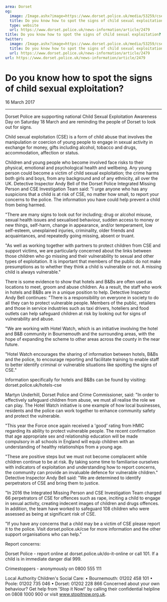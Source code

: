 ```yaml
area: Dorset
og:
  image: /Image.ashx?image=https://www.dorset.police.uk/media/53259/cse-spot-the-signs.png&amp;amp;width=150
  title: Do you know how to spot the signs of child sexual exploitation?
  type: website
  url: https://www.dorset.police.uk/news-information/article/2479
title: Do you know how to spot the signs of child sexual exploitation? |
twitter:
  image: /Image.ashx?image=https://www.dorset.police.uk/media/53259/cse-spot-the-signs.png&amp;amp;width=150
  title: Do you know how to spot the signs of child sexual exploitation?
  url: https://www.dorset.police.uk/news-information/article/2479
url: https://www.dorset.police.uk/news-information/article/2479
```

# Do you know how to spot the signs of child sexual exploitation?

16 March 2017

* * *

Dorset Police are supporting national Child Sexual Exploitation Awareness Day on Saturday 18 March and are reminding the people of Dorset to look out for signs.

Child sexual exploitation (CSE) is a form of child abuse that involves the manipulation or coercion of young people to engage in sexual activity in exchange for money, gifts including alcohol, tobacco and drugs, accommodation, affection or status.

Children and young people who become involved face risks to their physical, emotional and psychological health and wellbeing. Any young person could become a victim of child sexual exploitation; the crime harms both girls and boys, from any background and of any ethnicity, all over the UK. Detective Inspector Andy Bell of the Dorset Police Integrated Missing Person and CSE Investigation Team said: "I urge anyone who has any suspicions that a child is at risk of CSE, no matter how small, to report your concerns to the police. The information you have could help prevent a child from being harmed.

"There are many signs to look out for including; drug or alcohol misuse, sexual health issues and sexualised behaviour, sudden access to money or new things, self-harm, change in appearance, and/or temperament, low self-esteem, unexplained injuries, criminality, older friends and acquaintances, and repeatedly going missing, absent or truant.

"As well as working together with partners to protect children from CSE and support victims, we are particularly concerned about the links between those children who go missing and their vulnerability to sexual and other types of exploitation. It is important that members of the public do not make presumptions as to whether they think a child is vulnerable or not. A missing child is always vulnerable."

There is some evidence to show that hotels and B&Bs are often used as locations to meet, groom and abuse children. As a result, the staff who work in hotels and B&Bs are in a unique position to help. Detective Inspector Andy Bell continues: "There is a responsibility on everyone in society to do all they can to protect vulnerable people. Members of the public, retailers and those in service industries such as taxi drivers, hoteliers and food outlets can help safeguard children at risk by looking out for signs of vulnerability and abuse.

"We are working with Hotel Watch, which is an initiative involving the hotel and B&B community in Bournemouth and the surrounding areas, with the hope of expanding the scheme to other areas across the county in the near future.

"Hotel Watch encourages the sharing of information between hotels, B&Bs and the police, to encourage reporting and facilitate training to enable staff to better identify criminal or vulnerable situations like spotting the signs of CSE."

Information specifically for hotels and B&Bs can be found by visiting: dorset.police.uk/hotels-cse

Martyn Underhill, Dorset Police and Crime Commissioner, said: "In order to effectively safeguard children from abuse, we must all realise the role we can play. The Hotel Watch initiative is one example of how local businesses, residents and the police can work together to enhance community safety and protect the vulnerable.

"This year the Force once again received a 'good' rating from HMIC regarding its ability to protect vulnerable people. The recent confirmation that age appropriate sex and relationship education will be made compulsory in all schools in England will equip children with an understanding of healthy relationships from a young age.

"These are positive steps but we must not become complacent while children continue to be at risk. By taking some time to familiarise ourselves with indicators of exploitation and understanding how to report concerns, the community can provide an invaluable defence for vulnerable children."
 Detective Inspector Andy Bell said: "We are determined to identify perpetrators of CSE and bring them to justice.

"In 2016 the Integrated Missing Person and CSE Investigation Team charged 66 perpetrators of CSE for offences such as rape, inciting a child to engage in sexual activity, creating indecent images of children and drugs offences. In addition, the team have worked to safeguard 108 children who were assessed as being at significant risk of CSE.

"If you have any concerns that a child may be a victim of CSE please report it to the police. Visit dorset.police.uk/cse for more information and the other support organisations who can help."

Report concerns:

Dorset Police - report online at dorset.police.uk/do-it-online or call 101. If a child is in immediate danger dial 999.

Crimestoppers - anonymously on 0800 555 111

Local Authority Children's Social Care: • Bournemouth: 01202 458 101 • Poole: 01202 735 046 • Dorset: 01202 228 866
Concerned about your own behaviour? Get help from 'Stop it Now!' by calling their confidential helpline on 0808 1000 900 or visit www.stopitnow.org.uk.

